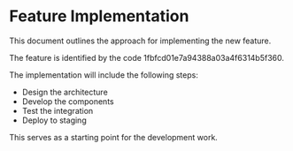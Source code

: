 # Feature Implementation

This document outlines the approach for implementing the new feature.

The feature is identified by the code 1fbfcd01e7a94388a03a4f6314b5f360.

The implementation will include the following steps:
- Design the architecture
- Develop the components
- Test the integration
- Deploy to staging

This serves as a starting point for the development work.